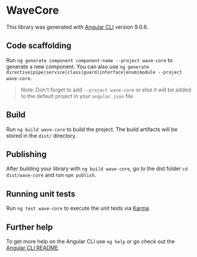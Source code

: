 # WaveCore

This library was generated with [Angular CLI](https://github.com/angular/angular-cli) version 9.0.6.

## Code scaffolding

Run `ng generate component component-name --project wave-core` to generate a new component. You can also use `ng generate directive|pipe|service|class|guard|interface|enum|module --project wave-core`.
> Note: Don't forget to add `--project wave-core` or else it will be added to the default project in your `angular.json` file. 

## Build

Run `ng build wave-core` to build the project. The build artifacts will be stored in the `dist/` directory.

## Publishing

After building your library with `ng build wave-core`, go to the dist folder `cd dist/wave-core` and run `npm publish`.

## Running unit tests

Run `ng test wave-core` to execute the unit tests via [Karma](https://karma-runner.github.io).

## Further help

To get more help on the Angular CLI use `ng help` or go check out the [Angular CLI README](https://github.com/angular/angular-cli/blob/master/README.md).
